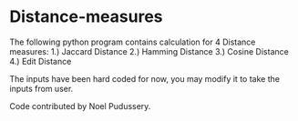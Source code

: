 # Distance-measures

The following python program contains calculation for 4 Distance measures:
1.) Jaccard Distance
2.) Hamming Distance
3.) Cosine Distance
4.) Edit Distance

The inputs have been hard coded for now, you may modify it to take the inputs from user.


Code contributed by Noel Pudussery.
